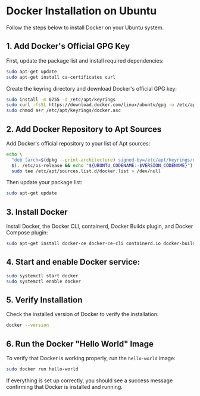 # Docker Installation on Ubuntu

Follow the steps below to install Docker on your Ubuntu system.

## 1. Add Docker's Official GPG Key

First, update the package list and install required dependencies:

```bash
sudo apt-get update
sudo apt-get install ca-certificates curl
```

Create the keyring directory and download Docker's official GPG key:

```bash
sudo install -m 0755 -d /etc/apt/keyrings
sudo curl -fsSL https://download.docker.com/linux/ubuntu/gpg -o /etc/apt/keyrings/docker.asc
sudo chmod a+r /etc/apt/keyrings/docker.asc
```

## 2. Add Docker Repository to Apt Sources

Add Docker's official repository to your list of Apt sources:

```bash
echo \
  "deb [arch=$(dpkg --print-architecture) signed-by=/etc/apt/keyrings/docker.asc] https://download.docker.com/linux/ubuntu \
  $(. /etc/os-release && echo "${UBUNTU_CODENAME:-$VERSION_CODENAME}") stable" | \
  sudo tee /etc/apt/sources.list.d/docker.list > /dev/null
```

Then update your package list:

```bash
sudo apt-get update
```

## 3. Install Docker

Install Docker, the Docker CLI, containerd, Docker Buildx plugin, and Docker Compose plugin:

```bash
sudo apt-get install docker-ce docker-ce-cli containerd.io docker-buildx-plugin docker-compose-plugin
```
## 4. Start and enable Docker service:
```bash
sudo systemctl start docker
sudo systemctl enable docker
```

## 5. Verify Installation

Check the installed version of Docker to verify the installation:

```bash
docker --version
```

## 6. Run the Docker "Hello World" Image

To verify that Docker is working properly, run the `hello-world` image:

```bash
sudo docker run hello-world
```

If everything is set up correctly, you should see a success message confirming that Docker is installed and running.
